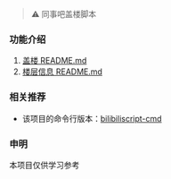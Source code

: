 > ⚠️ 同事吧盖楼脚本

### 功能介绍
1. [盖楼 README.md](https://github.com/demoManito/bilibiliscript/tree/master/building)
2. [楼层信息 README.md](https://github.com/demoManito/bilibiliscript/tree/master/floor)

### 相关推荐
- 该项目的命令行版本：[bilibiliscript-cmd](https://github.com/demoManito/bilibiliscript-cmd)

### 申明
本项目仅供学习参考


